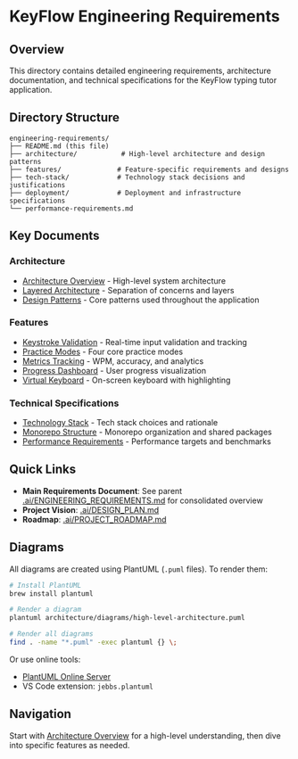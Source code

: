 # KeyFlow Engineering Requirements

## Overview

This directory contains detailed engineering requirements, architecture documentation, and technical specifications for the KeyFlow typing tutor application.

## Directory Structure

```
engineering-requirements/
├── README.md (this file)
├── architecture/           # High-level architecture and design patterns
├── features/              # Feature-specific requirements and designs
├── tech-stack/            # Technology stack decisions and justifications
├── deployment/            # Deployment and infrastructure specifications
└── performance-requirements.md
```

## Key Documents

### Architecture
- [Architecture Overview](./architecture/overview.md) - High-level system architecture
- [Layered Architecture](./architecture/layered-architecture.md) - Separation of concerns and layers
- [Design Patterns](./architecture/design-patterns.md) - Core patterns used throughout the application

### Features
- [Keystroke Validation](./features/keystroke-validation/) - Real-time input validation and tracking
- [Practice Modes](./features/practice-modes/) - Four core practice modes
- [Metrics Tracking](./features/metrics-tracking/) - WPM, accuracy, and analytics
- [Progress Dashboard](./features/progress-dashboard/) - User progress visualization
- [Virtual Keyboard](./features/virtual-keyboard/) - On-screen keyboard with highlighting

### Technical Specifications
- [Technology Stack](./tech-stack/decisions.md) - Tech stack choices and rationale
- [Monorepo Structure](./tech-stack/monorepo.md) - Monorepo organization and shared packages
- [Performance Requirements](./performance-requirements.md) - Performance targets and benchmarks

## Quick Links

- **Main Requirements Document**: See parent [.ai/ENGINEERING_REQUIREMENTS.md](../.ai/ENGINEERING_REQUIREMENTS.md) for consolidated overview
- **Project Vision**: [.ai/DESIGN_PLAN.md](../.ai/DESIGN_PLAN.md)
- **Roadmap**: [.ai/PROJECT_ROADMAP.md](../.ai/PROJECT_ROADMAP.md)

## Diagrams

All diagrams are created using PlantUML (`.puml` files). To render them:

```bash
# Install PlantUML
brew install plantuml

# Render a diagram
plantuml architecture/diagrams/high-level-architecture.puml

# Render all diagrams
find . -name "*.puml" -exec plantuml {} \;
```

Or use online tools:
- [PlantUML Online Server](http://www.plantuml.com/plantuml/uml/)
- VS Code extension: `jebbs.plantuml`

## Navigation

Start with [Architecture Overview](./architecture/overview.md) for a high-level understanding, then dive into specific features as needed.

